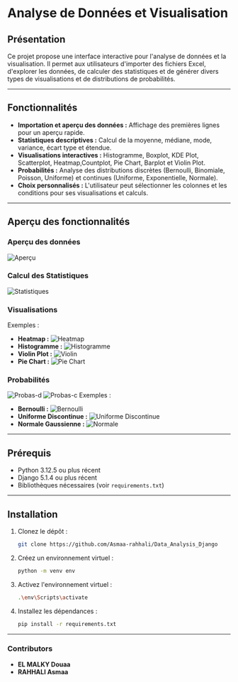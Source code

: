 # Analyse de Données et Visualisation

## Présentation

Ce projet propose une interface interactive pour l'analyse de données et la visualisation. Il permet aux utilisateurs d'importer des fichiers Excel, d'explorer les données, de calculer des statistiques et de générer divers types de visualisations et de distributions de probabilités.

---

## Fonctionnalités

- **Importation et aperçu des données :** Affichage des premières lignes pour un aperçu rapide.  
- **Statistiques descriptives :** Calcul de la moyenne, médiane, mode, variance, écart type et étendue.
- **Visualisations interactives :** Histogramme, Boxplot, KDE Plot, Scatterplot, Heatmap,Countplot, Pie Chart, Barplot et Violin Plot.  
- **Probabilités :** Analyse des distributions discrètes (Bernoulli, Binomiale, Poisson, Uniforme) et continues (Uniforme, Exponentielle, Normale). 
- **Choix personnalisés :** L'utilisateur peut sélectionner les colonnes et les conditions pour ses visualisations et calculs.  

---

## Aperçu des fonctionnalités

### Aperçu des données
![Aperçu](./captures/aperçu.png)

### Calcul des Statistiques
![Statistiques](./captures/stats.png)

### Visualisations
Exemples :  
- **Heatmap :** ![Heatmap](./captures/heatmap.png)  
- **Histogramme :** ![Histogramme](./captures/histplot.png)  
- **Violin Plot :** ![Violin](./captures/violin.png)  
- **Pie Chart :** ![Pie Chart](./captures/pie.png)  

### Probabilités 
![Probas-d](./captures/probas.png) 
![Probas-c](./captures/probas-c.png)
Exemples :  
- **Bernoulli :** ![Bernoulli](./captures/bernoulli.png)  
- **Uniforme Discontinue :** ![Uniforme Discontinue](./captures/unif-disc.png)  
- **Normale Gaussienne :** ![Normale](./captures/gauss.png)  

---

## Prérequis

- Python 3.12.5 ou plus récent  
- Django 5.1.4 ou plus récent  
- Bibliothèques nécessaires (voir `requirements.txt`)  

---

## Installation

1. Clonez le dépôt :
   ```bash
   git clone https://github.com/Asmaa-rahhali/Data_Analysis_Django

2. Créez un environnement virtuel :
   ```bash
   python -m venv env
   ```
3. Activez l'environnement virtuel :
   ```bash
   .\env\Scripts\activate
   ```
4. Installez les dépendances :
   ```bash
   pip install -r requirements.txt
   ```
---

### Contributors

- **EL MALKY Douaa**
- **RAHHALI Asmaa**